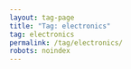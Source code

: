 ```yaml
---
layout: tag-page
title: "Tag: electronics"
tag: electronics
permalink: /tag/electronics/
robots: noindex
---
```

